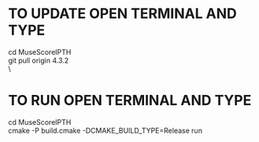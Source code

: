 
# TO UPDATE OPEN TERMINAL AND TYPE
cd MuseScoreIPTH\
git pull origin 4.3.2\
\
# TO RUN OPEN TERMINAL AND TYPE
cd MuseScoreIPTH\
cmake -P build.cmake -DCMAKE_BUILD_TYPE=Release run
